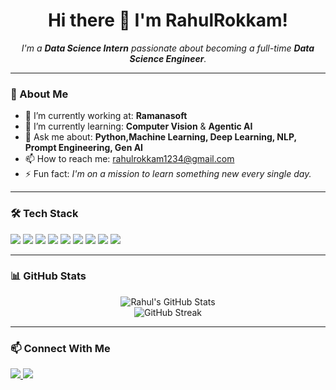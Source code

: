 <h1 align="center">Hi there 👋 I'm RahulRokkam!</h1>

<p align="center">
  <em>I'm a <strong>Data Science Intern</strong> passionate about becoming a full-time <strong>Data Science Engineer</strong>.</em>
</p>

---

### 🚀 About Me

- 🔭 I’m currently working at: <strong>Ramanasoft</strong>  
- 🌱 I’m currently learning: <strong>Computer Vision</strong> & <strong>Agentic AI</strong>  
- 💬 Ask me about: <strong>Python,Machine Learning, Deep Learning, NLP, Prompt Engineering, Gen AI</strong>  
- 📫 How to reach me: <a href="mailto:rahulrokkam1234@gmail.com">rahulrokkam1234@gmail.com</a>  
- ⚡ Fun fact: <em>I'm on a mission to learn something new every single day.</em>  

---

### 🛠️ Tech Stack

<p align="left">
  <!-- Programming Languages -->
  <img src="https://img.shields.io/badge/Python-3776AB?style=for-the-badge&logo=python&logoColor=white"/>

  <!-- Data Science & ML -->
  <img src="https://img.shields.io/badge/Data%20Science-blue?style=for-the-badge"/>
  <img src="https://img.shields.io/badge/Machine%20Learning-yellowgreen?style=for-the-badge"/>
  <img src="https://img.shields.io/badge/Deep%20Learning-orange?style=for-the-badge"/>
  <img src="https://img.shields.io/badge/Agentic%20AI-purple?style=for-the-badge"/>
  <img src="https://img.shields.io/badge/Scikit--Learn-F7931E?style=for-the-badge&logo=scikit-learn&logoColor=white"/>
  <img src="https://img.shields.io/badge/TensorFlow-FF6F00?style=for-the-badge&logo=tensorflow&logoColor=white"/>
  <img src="https://img.shields.io/badge/PyTorch-EE4C2C?style=for-the-badge&logo=pytorch&logoColor=white"/>

  <!-- Prompt Engineering -->
  <img src="https://img.shields.io/badge/Prompt%20Engineering-blueviolet?style=for-the-badge"/>

</p>

---

### 📊 GitHub Stats

<p align="center">
  <img src="https://github-readme-stats.vercel.app/api?username=Rahulrokkam4&show_icons=true&theme=radical" alt="Rahul's GitHub Stats"/>
  <br>
  <img src="https://github-readme-streak-stats.herokuapp.com?user=Rahulrokkam4&theme=radical&hide_border=true" alt="GitHub Streak"/>
</p>

---

### 📫 Connect With Me

<p>
  <a href="mailto:rahulrokkam1234@gmail.com">
    <img src="https://img.shields.io/badge/Gmail-D14836?style=for-the-badge&logo=gmail&logoColor=white"/>
  </a>
  <a href="https://www.linkedin.com/in/rahul-rokkam-b275342a5/" target="_blank">
    <img src="https://img.shields.io/badge/LinkedIn-blue?style=for-the-badge&logo=linkedin&logoColor=white"/>
  </a>
</p>

